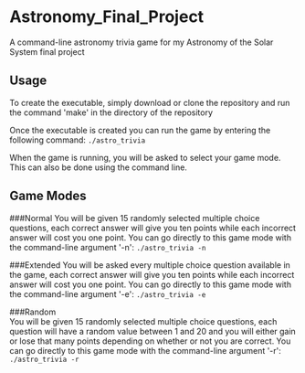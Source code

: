 # Astronomy_Final_Project
A command-line astronomy trivia game for my Astronomy of the Solar System final project

## Usage
To create the executable, simply download or clone the repository and run the command 'make' in the directory of the repository

Once the executable is created you can run the game by entering the following command: `./astro_trivia`

When the game is running, you will be asked to select your game mode. This can also be done using the command line.

## Game Modes
###Normal
 You will be given 15 randomly selected multiple choice questions, each correct answer will give you ten points while each incorrect answer will cost you one point. You can go directly to this game mode with the command-line argument '-n': `./astro_trivia -n`

###Extended
 You will be asked every multiple choice question available in the game, each correct answer will give you ten points while each incorrect answer will cost you one point. You can go directly to this game mode with the command-line argument '-e': `./astro_trivia -e`

###Random  
You will be given 15 randomly selected multiple choice questions, each question will have a random value between 1 and 20 and you will either gain or lose that many points depending on whether or not you are correct. You can go directly to this game mode with the command-line argument '-r': `./astro_trivia -r`

